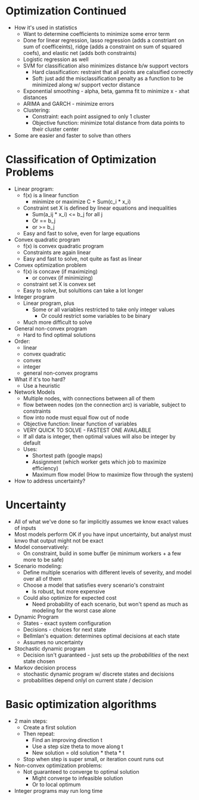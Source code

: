 # Optimization Continued
- How it's used in statistics
  - Want to determine coefficients to minimize some error term
  - Done for linear regression, lasso regression (adds a constriant on sum of coefficeints), ridge (adds a constraint on sum of squared coefs), and elastic net (adds both constraints)
  - Logistic regression as well
  - SVM for classification also minimizes distance b/w support vectors
    - Hard classification: restraint that all points are calssified correctly
    - Soft: just add the misclassification penalty as a function to be minimized along w/ support vector distance
  - Exponential smoothing - alpha, beta, gamma fit to minimize x - xhat distances
  - ARIMA and GARCH - minimize errors
  - Clustering:
    - Constraint: each point assigned to only 1 cluster
    - Objective function: minimize total distance from data points to their cluster center
- Some are easier and faster to solve than others

# Classification of Optimization Problems
- Linear program:
  - f(x) is a linear function
    - minimize or maximize C + Sum(c_i * x_i)
  - Constraint set X is defined by linear equations and inequalities
    - Sum(a_ij * x_i) <= b_j for all j
    - Or == b_j
    - or >= b_j
  - Easy and fast to solve, even for large equations
- Convex quadratic program
  - f(x) is convex quadratic program
  - Constraints are again linear
  - Easy and fast to solve, not quite as fast as linear
- Convex optimization problem
  - f(x) is concave (if maximizing)
    - or convex (if minimizing)
  - constraint set X is convex set
  - Easy to solve, but solultions can take a lot longer
- Integer program
  - Linear program, plus
    - Some or all variables restricted to take only integer values
      - Or could restrict some variables to be binary
  - Much more difficult to solve
- General non-convex program
  - Hard to find optimal solutions
- Order:
  - linear
  - convex quadratic
  - convex
  - integer
  - general non-convex programs
- What if it's too hard? 
  - Use a heuristic
- Network Models
  - Multiple nodes, with connections between all of them
  - flow between nodes (on the connection arc) is variable, subject to constraints
  - flow into node must equal flow out of node
  - Objective function: linear function of variables
  - VERY QUICK TO SOLVE - FASTEST ONE AVAILABLE
  - If all data is integer, then optimal values will also be integer by default
  - Uses:
    - Shortest path (google maps)
    - Assignment (which worker gets which job to maximize efficiency)
    - Maximum flow model (How to maximize flow through the system)
- How to address uncertainty?

# Uncertainty
- All of what we've done so far implicitly assumes we know exact values of inputs
- Most models perform OK if you have input uncertainty, but analyst must knwo that output might not be exact
- Model conservatively:
  - On constraint, build in some buffer (ie minimum workers + a few more to be safe)
- Scenario modeling:
  - Define multiple scenarios with different levels of severity, and model over all of them
  - Choose a model that satisfies every scenario's constraint
    - Is robust, but more expensive
  - Could also optimize for expected cost
    - Need probability of each scenario, but won't spend as much as modeling for the worst case alone
- Dynamic Program
  - States - exact system configuration
  - Decisions - choices for next state
  - Bellmlan's equation: determines optimal decisions at each state
  - Assumes no uncertainty
- Stochastic dynamic program
  - Decision isn't guaranteed - just sets up the *probabilities* of the next state chosen
- Markov decision process
  - stochastic dynamic program w/ discrete states and decisions
  - probabilities depend onlyl on current state / decision

# Basic optimization algorithms
- 2 main steps:
  - Create a first solution
  - Then repeat:
    - Find an improving direction t
    - Use a step size theta to move along t
    - New solution = old solution * theta * t
  - Stop when step is super small, or iteration count runs out
- Non-convex optimization problems:
  - Not guaranteed to converge to optimal solution
    - Might converge to infeasible solution
    - Or to local optimum
- Integer programs may run long time
